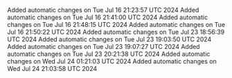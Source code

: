 Added automatic changes on Tue Jul 16 21:23:57 UTC 2024
Added automatic changes on Tue Jul 16 21:41:00 UTC 2024
Added automatic changes on Tue Jul 16 21:48:15 UTC 2024
Added automatic changes on Tue Jul 16 21:50:22 UTC 2024
Added automatic changes on Tue Jul 23 18:56:39 UTC 2024
Added automatic changes on Tue Jul 23 19:03:50 UTC 2024
Added automatic changes on Tue Jul 23 19:07:27 UTC 2024
Added automatic changes on Tue Jul 23 20:21:38 UTC 2024
Added automatic changes on Wed Jul 24 01:21:03 UTC 2024
Added automatic changes on Wed Jul 24 21:03:58 UTC 2024
